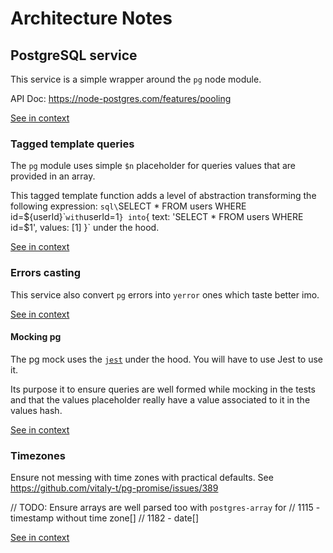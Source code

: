 [//]: # ( )
[//]: # (This file is automatically generated by the `jsarch`)
[//]: # (module. Do not change it elsewhere, changes would)
[//]: # (be overriden.)
[//]: # ( )
# Architecture Notes



## PostgreSQL service

This service is a simple wrapper around the `pg` node module.

API Doc: https://node-postgres.com/features/pooling

[See in context](./src/pg.ts#L61-L66)



### Tagged template queries

The `pg` module uses simple `$n` placeholder for queries values
 that are provided in an array.

This tagged template function adds a level of abstraction
 transforming the following expression:
 `sql\`SELECT * FROM users WHERE id=${userId}\`` with `userId=1` }
 into `{ text: 'SELECT * FROM users WHERE id=$1', values: [1] }`
 under the hood.

[See in context](./src/sql.ts#L82-L92)



### Errors casting

This service also convert `pg` errors into `yerror` ones which taste
 better imo.

[See in context](./src/pg.ts#L238-L242)



#### Mocking pg

The pg mock uses the [`jest`](https://jestjs.io) under the hood.
 You will have to use Jest to use it.

Its purpose it to ensure queries are well formed while mocking
 in the tests and that the values placeholder really have a value
 associated to it in the values hash.

[See in context](./src/pg.mock.ts#L7-L15)



### Timezones

Ensure not messing with time zones with practical defaults.
See https://github.com/vitaly-t/pg-promise/issues/389

// TODO: Ensure arrays are well parsed too with `postgres-array` for
// 1115 - timestamp without time zone[]
// 1182 - date[]

[See in context](./src/pg.ts#L10-L18)

